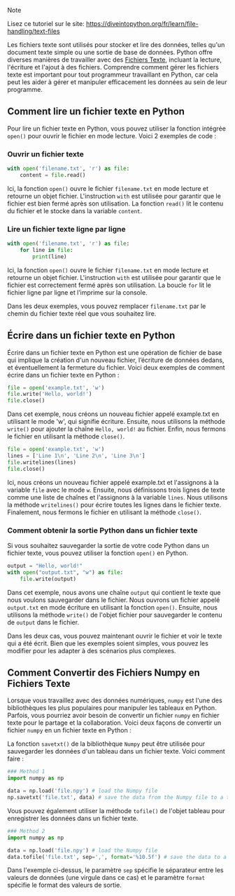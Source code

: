 > [!NOTE]
> Lisez ce tutoriel sur le site: https://diveintopython.org/fr/learn/file-handling/text-files

Les fichiers texte sont utilisés pour stocker et lire des données, telles qu'un document texte simple ou une sortie de base de données. Python offre diverses manières de travailler avec des [Fichiers Texte](https://en.wikipedia.org/wiki/Text_file), incluant la lecture, l'écriture et l'ajout à des fichiers. Comprendre comment gérer les fichiers texte est important pour tout programmeur travaillant en Python, car cela peut les aider à gérer et manipuler efficacement les données au sein de leur programme.

## Comment lire un fichier texte en Python

Pour lire un fichier texte en Python, vous pouvez utiliser la fonction intégrée `open()` pour ouvrir le fichier en mode lecture. Voici 2 exemples de code :

### Ouvrir un fichier texte

```python
with open('filename.txt', 'r') as file:
    content = file.read()
```

Ici, la fonction `open()` ouvre le fichier `filename.txt` en mode lecture et retourne un objet fichier. L'instruction `with` est utilisée pour garantir que le fichier est bien fermé après son utilisation. La fonction `read()` lit le contenu du fichier et le stocke dans la variable `content`.

### Lire un fichier texte ligne par ligne

```python
with open('filename.txt', 'r') as file:
    for line in file:
        print(line)
```

Ici, la fonction `open()` ouvre le fichier `filename.txt` en mode lecture et retourne un objet fichier. L'instruction `with` est utilisée pour garantir que le fichier est correctement fermé après son utilisation. La boucle `for` lit le fichier ligne par ligne et l’imprime sur la console.

Dans les deux exemples, vous pouvez remplacer `filename.txt` par le chemin du fichier texte réel que vous souhaitez lire.

## Écrire dans un fichier texte en Python

Écrire dans un fichier texte en Python est une opération de fichier de base qui implique la création d'un nouveau fichier, l’écriture de données dedans, et éventuellement la fermeture du fichier. Voici deux exemples de comment écrire dans un fichier texte en Python :

```python
file = open('example.txt', 'w')
file.write('Hello, world!')
file.close()
```

Dans cet exemple, nous créons un nouveau fichier appelé example.txt en utilisant le mode 'w', qui signifie écriture. Ensuite, nous utilisons la méthode `write()` pour ajouter la chaîne `Hello, world!` au fichier. Enfin, nous fermons le fichier en utilisant la méthode `close()`.

```python
file = open('example.txt', 'w')
lines = ['Line 1\n', 'Line 2\n', 'Line 3\n']
file.writelines(lines)
file.close()
```

Ici, nous créons un nouveau fichier appelé example.txt et l'assignons à la variable `file` avec le mode `w`. Ensuite, nous définissons trois lignes de texte comme une liste de chaînes et l'assignons à la variable `lines`. Nous utilisons la méthode `writelines()` pour écrire toutes les lignes dans le fichier texte. Finalement, nous fermons le fichier en utilisant la méthode `close()`.

### Comment obtenir la sortie Python dans un fichier texte

Si vous souhaitez sauvegarder la sortie de votre code Python dans un fichier texte, vous pouvez utiliser la fonction `open()` en Python.

```python
output = "Hello, world!"
with open("output.txt", "w") as file:
    file.write(output)
```

Dans cet exemple, nous avons une chaîne `output` qui contient le texte que nous voulons sauvegarder dans le fichier. Nous ouvrons un fichier appelé `output.txt` en mode écriture en utilisant la fonction `open()`. Ensuite, nous utilisons la méthode `write()` de l'objet fichier pour sauvegarder le contenu de `output` dans le fichier.

Dans les deux cas, vous pouvez maintenant ouvrir le fichier et voir le texte qui a été écrit. Bien que les exemples soient simples, vous pouvez les modifier pour les adapter à des scénarios plus complexes.

## Comment Convertir des Fichiers Numpy en Fichiers Texte

Lorsque vous travaillez avec des données numériques, `numpy` est l'une des bibliothèques les plus populaires pour manipuler les tableaux en Python. Parfois, vous pourriez avoir besoin de convertir un fichier `numpy` en fichier texte pour le partage et la collaboration. Voici deux façons de convertir un fichier `numpy` en un fichier texte en Python :

La fonction `savetxt()` de la bibliothèque `Numpy` peut être utilisée pour sauvegarder les données d'un tableau dans un fichier texte. Voici comment faire :

```python
### Method 1
import numpy as np

data = np.load('file.npy') # load the Numpy file
np.savetxt('file.txt', data) # save the data from the Numpy file to a text file
```

Vous pouvez également utiliser la méthode `tofile()` de l'objet tableau pour enregistrer les données dans un fichier texte.

```python
### Method 2
import numpy as np

data = np.load('file.npy') # load the Numpy file
data.tofile('file.txt', sep=',', format='%10.5f') # save the data to a text file
```

Dans l'exemple ci-dessus, le paramètre `sep` spécifie le séparateur entre les valeurs de données (une virgule dans ce cas) et le paramètre `format` spécifie le format des valeurs de sortie.
